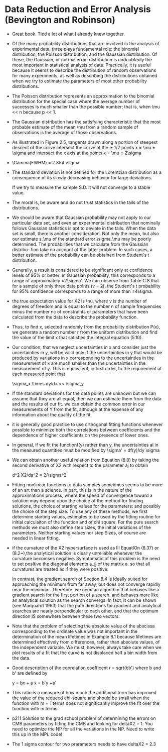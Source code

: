 # Data Reduction and Error Analysis (Bevington and Robinson)

- Great book. Tied a lot of what I already knew together.

- Of the many probability distributions that are involved in the analysis of experimental data, three playa fundamental role: the binomial distribution, the Poisson distribution, and the Gaussian distribution.
  Of these, the Gaussian, or normal error, distribution is undoubtedly the most important in statistical analysis of data.
  Practically, it is useful because it seems to describe the distribution of random observations for many experiments, as well as describing the distributions obtained when we try to estimate the parameters of most other probability distributions.

-  The Poisson distribution represents an approximation to the binomial distribution for the special case where the average number of successes is much smaller than the possible number; that is, when \mu << n because p << 1.

- The Gaussian distribution  has the satisfying characteristic that the most probable estimate of the mean \mu from a random sample of observations is the average of those observations.

- As illustrated in Figure 2.5, tangents drawn along a portion of steepest descent of the curve intersect the curve at the e-1/2 points x = \mu ± \sigma and intersect the x axis at the points x = \mu ± 2\sigma

- \Gamma(FWHM)  = 2.354 \sigma

- The standard deviation is not defined for the Lorentzian distribution as a consequence of its slowly decreasing behavior for large deviations.

  If we try to measure the sample S.D. it will not converge to a stable value.

- The moral is, be aware and do not trust statistics in the tails of the distributions.

- We should be aware that Gaussian probability may not apply to our particular data set, and even an experimental distribution that nominally follows Gaussian statistics is apt to deviate in the tails.
 When the data set is small, there is another consideration.
 Not only the mean, but also our estimate s_\mu of the standard error \sigma_\mu may be poorly determined.
 The probabilities that we calculate from the Gaussian distribu- tion take no account of the latter problem.
 In such cases, a better estimate of the probability can be obtained from Student's t distribution.

-  Generally, a result is considered to be significant only at confidence levels of 95% or better.
   In Gaussian probability, this corresponds to a range of approximately ±2\sigma'.
   We can observe from Table C.8 that for a sample of only three data points (v = 2), the Student's t probability for 95% confidence corresponds to a range of more than ±4\sigma.

- the true expectation value for X2 is \nu, where v is the number of degrees of freedom and is equal to the number n of sample frequencies minus the number nc of constraints or parameters that have been calculated from the data to describe the probability function.

- Thus, to find x, selected randomly from the probability distribution P(x), we generate a random number r from the uniform distribution and find the value of the limit x that satisfies the integral equation (5.10).

- Our condition, that we neglect uncertainties in x and consider just the uncertainties in y, will be valid only if the uncertainties in y that would be produced by variations in x corresponding to the uncertainties in the measurement of x are much smaller than the uncertainties in the measurement of y.
  This is equivalent, in first order, to the requirement at each measured point that

  \sigma_x \times dy/dx << \sigma_y

- If the standard deviations for the data points are unknown but we can assume that they are all equal, then we can estimate them from the data and the results of our fit.
  we can obtain the common error in our measurements of Y from the fit, although at the expense of any information about the quality of the fit.

-  it is generally good practice to use orthogonal fitting functions whenever possible to minimize both the correlations between coefficients and the dependence of higher coefficients on the presence of lower ones.

-  In general, if we fit the functionf(y) rather than y, the uncertainties ai in the measured quantities must be modified by
   \sigma' = df(y)/dy \sigma

- We can obtain another useful relation from Equation (8.8) by taking the second derivative of X2 with respect to the parameter aj to obtain

  d^2 X2/da^2 = 2/\sigma^2

- Fitting nonlinear functions to data samples sometimes seems to be more of an art than a science.
  In part, this is in the nature of the approximationn process, where the speed of convergence toward a solution may depend upon the choice of the method for finding solutions, the choice of starting values for the parameters: and possibly the choice of the step size.
  To use any of these methods, we first determine starting values, estimates to be used by the fitting routine for initial calculaiton of the function and of chi square.
  For the pure search methods we must also define step sizes, the initial variations of the parameters.
  Neither starting values nor step Sizes, of course are needed in linear fitting.

- if the curvature of the X2 hypersurface is used as III EquatIOn (8.37) or (8.2~),the analytical solution is clearly unreliable whenever the curvature becomses negative.
  Symptomatic of this problem is the need to set posItive the diagonal elements a_jj of the matrix a. so that all curvatures are treated as if they were positive.


  In contrast, the gradient search of Section 8.4 is ideally suited for approaching the minimum from far away, but does not converge rapidly near the minimum.
  Therefore, we need an algonthm that behaves like a gradient search for the first portion of a search. and behaves more like an analytical solution as the search convergs.
  In fact, It can be shown (see Marquardt 1963) that the path directions for gradient and analytical searches are nearly perpendicular to each other, and that the optimum direction IS somewhere between these two vectors.


- Note that the problem of selecting the absolute value of the abscissa corresponding to the ordinate value was not important in the determination of the mean lifetimes in Example 8.1 because lifetimes are determined effectively from differences, rather than absolute values, of the independent variable.
  We must, however, always take care when we plot results of a fit that the curve is not displaced half a bin width from the data.

- Good description of the coorelation coefficent r = sqrt(bb') where b and b' are defined by

  y = bx + a    x = b'y +a'

- This ratio is a measure of how much the additional term has improved the value of the reduced chi-square and should be small when the function with m + 1 terms does not significantly improve the fit over the function with m terms.

- p211 Solution to the grad school problem of determining the errors on CMB parameters by fitting the CMB and looking for deltaX2 = 1.
  You need to optimize the NP for all the variations in the NP.
  Need to write this up in the MPL code!

- The 1 sigma contour for two prarameters needs to have deltaX2 = 2.3